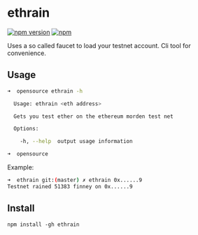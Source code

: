 # ethrain


[![npm version](https://badge.fury.io/js/ethrain.svg)](https://badge.fury.io/js/ethrain) [![npm](https://img.shields.io/npm/dt/ethrain.svg?maxAge=2592000)]()  

Uses a so called faucet to load your testnet account. Cli tool for convenience.

## Usage

```bash
➜  opensource ethrain -h

  Usage: ethrain <eth address>

  Gets you test ether on the ethereum morden test net

  Options:

    -h, --help  output usage information

➜  opensource
```



Example:
```bash
➜  ethrain git:(master) ✗ ethrain 0x......9
Testnet rained 51383 finney on 0x......9
```



## Install

```
npm install -gh ethrain
```
